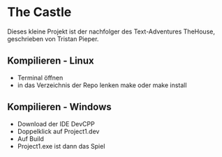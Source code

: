# The Castle
Dieses kleine Projekt ist der nachfolger des Text-Adventures
TheHouse, geschrieben von Tristan Pieper.

## Kompilieren - Linux


* Terminal öffnen
* in das Verzeichnis der Repo lenken
    make
  oder
    make install

## Kompilieren - Windows
* Download der IDE DevCPP
* Doppelklick auf Project1.dev
* Auf Build
* Project1.exe ist dann das Spiel
